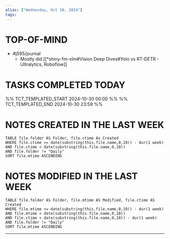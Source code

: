 ```yaml
---
alias: ["Wednesday, Oct 30, 2024"]
tags: 
---
```

# TOP-OF-MIND
- #j595/journal 
	- Mostly did [[*shiny-fm-vlm#Vision Deep Dives#Yolo vs RT-DETR - Ultralytics, Roboflow]]

# TASKS COMPLETED TODAY
%% TCT_TEMPLATED_START 2024-10-30 00:00 %%
%% TCT_TEMPLATED_END 2024-10-30 23:59 %%


# NOTES CREATED IN THE LAST WEEK
``` dataview
TABLE file.folder AS Folder, file.ctime As Created
WHERE file.ctime >= date(substring(this.file.name,0,10)) - dur(1 week) 
AND file.ctime < date(substring(this.file.name,0,10)) 
AND file.folder != "Daily"
SORT file.mtime ASCENDING
```

# NOTES MODIFIED IN THE LAST WEEK
``` dataview
TABLE file.folder AS Folder, file.mtime AS Modified, file.ctime AS Created
WHERE file.mtime >= date(substring(this.file.name,0,10)) - dur(1 week)
AND file.mtime < date(substring(this.file.name,0,10))
AND file.ctime < date(substring(this.file.name,0,10)) - dur(1 week)
AND file.folder != "Daily"
SORT file.mtime ASCENDING
```
---
